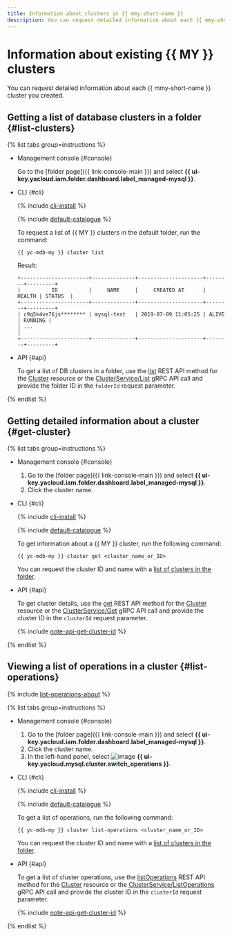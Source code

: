 ```yaml
---
title: Information about clusters in {{ mmy-short-name }}
description: You can request detailed information about each {{ mmy-short-name }} cluster you created. To get a list of database clusters in a folder, go to the folder page and select {{ mmy-name }}.
---
```


# Information about existing {{ MY }} clusters

You can request detailed information about each {{ mmy-short-name }} cluster you created.


## Getting a list of database clusters in a folder {#list-clusters}

{% list tabs group=instructions %}

- Management console {#console}

   Go to the [folder page]({{ link-console-main }}) and select **{{ ui-key.yacloud.iam.folder.dashboard.label_managed-mysql }}**.

- CLI {#cli}

   {% include [cli-install](../../_includes/cli-install.md) %}

   {% include [default-catalogue](../../_includes/default-catalogue.md) %}

   To request a list of {{ MY }} clusters in the default folder, run the command:

   ```
   {{ yc-mdb-my }} cluster list
   ```

   Result:

   ```
   +----------------------+--------------+---------------------+--------+---------+
   |          ID          |     NAME     |     CREATED AT      | HEALTH | STATUS  |
   +----------------------+--------------+---------------------+--------+---------+
   | c9q5k4ve76js******** | mysql-test   | 2019-07-09 11:05:25 | ALIVE  | RUNNING |
   | ...                                                                          |
   +----------------------+--------------+---------------------+--------+---------+
   ```

- API {#api}

   To get a list of DB clusters in a folder, use the [list](../api-ref/Cluster/list.md) REST API method for the [Cluster](../api-ref/Cluster/index.md) resource or the [ClusterService/List](../api-ref/grpc/Cluster/list.md) gRPC API call and provide the folder ID in the `folderId` request parameter.

{% endlist %}


## Getting detailed information about a cluster {#get-cluster}

{% list tabs group=instructions %}

- Management console {#console}

   1. Go to the [folder page]({{ link-console-main }}) and select **{{ ui-key.yacloud.iam.folder.dashboard.label_managed-mysql }}**.
   1. Click the cluster name.

- CLI {#cli}

   {% include [cli-install](../../_includes/cli-install.md) %}

   {% include [default-catalogue](../../_includes/default-catalogue.md) %}

   To get information about a {{ MY }} cluster, run the following command:

   ```
   {{ yc-mdb-my }} cluster get <cluster_name_or_ID>
   ```

   You can request the cluster ID and name with a [list of clusters in the folder](#list-clusters).

- API {#api}

   To get cluster details, use the [get](../api-ref/Cluster/get.md) REST API method for the [Cluster](../api-ref/Cluster/index.md) resource or the [ClusterService/Get](../api-ref/grpc/Cluster/get.md) gRPC API call and provide the cluster ID in the `clusterId` request parameter.

   {% include [note-api-get-cluster-id](../../_includes/mdb/mmy/note-api-get-cluster-id.md) %}

{% endlist %}

## Viewing a list of operations in a cluster {#list-operations}

{% include [list-operations-about](../../_includes/mdb/list-operations-about.md) %}

{% list tabs group=instructions %}

- Management console {#console}

   1. Go to the [folder page]({{ link-console-main }}) and select **{{ ui-key.yacloud.iam.folder.dashboard.label_managed-mysql }}**.
   1. Click the cluster name.
   1. In the left-hand panel, select ![image](../../_assets/console-icons/list-check.svg) **{{ ui-key.yacloud.mysql.cluster.switch_operations }}**.

- CLI {#cli}

   {% include [cli-install](../../_includes/cli-install.md) %}

   {% include [default-catalogue](../../_includes/default-catalogue.md) %}

   To get a list of operations, run the following command:

   ```
   {{ yc-mdb-my }} cluster list-operations <cluster_name_or_ID>
   ```

   You can request the cluster ID and name with a [list of clusters in the folder](#list-clusters).

- API {#api}

   To get a list of cluster operations, use the [listOperations](../api-ref/Cluster/listOperations.md) REST API method for the [Cluster](../api-ref/Cluster/index.md) resource or the [ClusterService/ListOperations](../api-ref/grpc/Cluster/listOperations.md) gRPC API call and provide the cluster ID in the `clusterId` request parameter.

   {% include [note-api-get-cluster-id](../../_includes/mdb/mmy/note-api-get-cluster-id.md) %}

{% endlist %}
